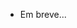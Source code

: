 - Em breve...
<!-- 
Registrar meu saldo total
Registrar minhas dispezas por categoria, e cada uma, vai ter um ícone (e vai poder ser recorrente ou não)
Se minhas dispezas consumirem mais que 70% do meu saldo total ele deve me alertar
De acordo com meu salário, a partir somente dele deve ser calculado quanto eu devo gastar por mes
Ele deve consultar para verificar quanto eu terei se comprar x coisa 
-->

<!-- 
- [] Colocar campo de pesquisa nas notas (https://tailwindui.com/components/marketing/sections/newsletter-sections)
- [] Adicionar novo dashboard (https://windstatic.com/sidebars#)
- [] Adicionar páginas 404 (https://tailwindui.com/components/marketing/feedback/404-pages)
- [] Configurar loading
- [] Adicionar novas rotas para calcular as funções
-->
